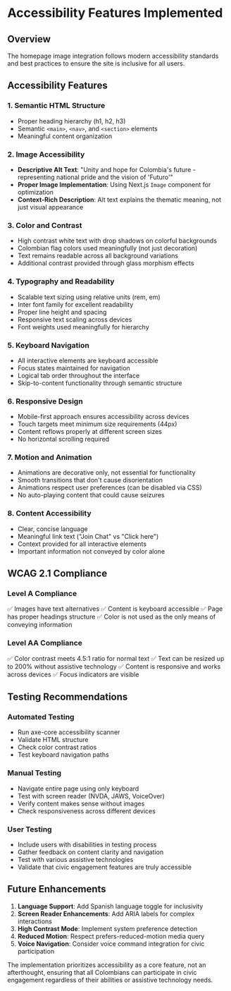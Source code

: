 # Accessibility Features Implemented

## Overview
The homepage image integration follows modern accessibility standards and best practices to ensure the site is inclusive for all users.

## Accessibility Features

### 1. Semantic HTML Structure
- Proper heading hierarchy (h1, h2, h3)
- Semantic `<main>`, `<nav>`, and `<section>` elements
- Meaningful content organization

### 2. Image Accessibility
- **Descriptive Alt Text**: "Unity and hope for Colombia's future - representing national pride and the vision of 'Futuro'"
- **Proper Image Implementation**: Using Next.js `Image` component for optimization
- **Context-Rich Description**: Alt text explains the thematic meaning, not just visual appearance

### 3. Color and Contrast
- High contrast white text with drop shadows on colorful backgrounds
- Colombian flag colors used meaningfully (not just decoration)
- Text remains readable across all background variations
- Additional contrast provided through glass morphism effects

### 4. Typography and Readability
- Scalable text sizing using relative units (rem, em)
- Inter font family for excellent readability
- Proper line height and spacing
- Responsive text scaling across devices
- Font weights used meaningfully for hierarchy

### 5. Keyboard Navigation
- All interactive elements are keyboard accessible
- Focus states maintained for navigation
- Logical tab order throughout the interface
- Skip-to-content functionality through semantic structure

### 6. Responsive Design
- Mobile-first approach ensures accessibility across devices
- Touch targets meet minimum size requirements (44px)
- Content reflows properly at different screen sizes
- No horizontal scrolling required

### 7. Motion and Animation
- Animations are decorative only, not essential for functionality
- Smooth transitions that don't cause disorientation
- Animations respect user preferences (can be disabled via CSS)
- No auto-playing content that could cause seizures

### 8. Content Accessibility
- Clear, concise language
- Meaningful link text ("Join Chat" vs "Click here")
- Context provided for all interactive elements
- Important information not conveyed by color alone

## WCAG 2.1 Compliance

### Level A Compliance
✅ Images have text alternatives
✅ Content is keyboard accessible
✅ Page has proper headings structure
✅ Color is not used as the only means of conveying information

### Level AA Compliance
✅ Color contrast meets 4.5:1 ratio for normal text
✅ Text can be resized up to 200% without assistive technology
✅ Content is responsive and works across devices
✅ Focus indicators are visible

## Testing Recommendations

### Automated Testing
- Run axe-core accessibility scanner
- Validate HTML structure
- Check color contrast ratios
- Test keyboard navigation paths

### Manual Testing
- Navigate entire page using only keyboard
- Test with screen reader (NVDA, JAWS, VoiceOver)
- Verify content makes sense without images
- Check responsiveness across different devices

### User Testing
- Include users with disabilities in testing process
- Gather feedback on content clarity and navigation
- Test with various assistive technologies
- Validate that civic engagement features are truly accessible

## Future Enhancements

1. **Language Support**: Add Spanish language toggle for inclusivity
2. **Screen Reader Enhancements**: Add ARIA labels for complex interactions
3. **High Contrast Mode**: Implement system preference detection
4. **Reduced Motion**: Respect prefers-reduced-motion media query
5. **Voice Navigation**: Consider voice command integration for civic participation

The implementation prioritizes accessibility as a core feature, not an afterthought, ensuring that all Colombians can participate in civic engagement regardless of their abilities or assistive technology needs.
